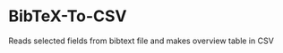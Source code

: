 BibTeX-To-CSV
=============

Reads selected fields from bibtext file and makes overview table in CSV
